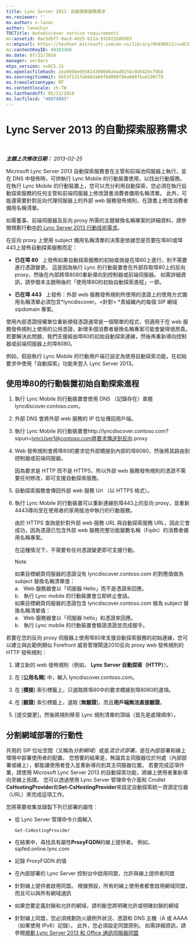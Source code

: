 ```yaml
---
title: Lync Server 2013：自動探索服務需求
ms.reviewer: ''
ms.author: v-lanac
author: lanachin
TOCTitle: Autodiscover service requirements
ms:assetid: 0ac5dbf7-9acd-4d25-b21a-932022b8b983
ms:mtpsurl: https://technet.microsoft.com/en-us/library/Hh690012(v=OCS.15)
ms:contentKeyID: 48183368
ms.date: 07/23/2014
manager: serdars
mtps_version: v=OCS.15
ms.openlocfilehash: 2ea9d9be05561d200696a5ad0256c0d5424cf9b8
ms.sourcegitcommit: bb53f131fabb03a66f0d000f8ba668fbad190778
ms.translationtype: MT
ms.contentlocale: zh-TW
ms.lasthandoff: 05/11/2019
ms.locfileid: "40974893"
---
```

<div data-xmlns="http://www.w3.org/1999/xhtml">

<div class="topic" data-xmlns="http://www.w3.org/1999/xhtml" data-msxsl="urn:schemas-microsoft-com:xslt" data-cs="http://msdn.microsoft.com/en-us/">

<div data-asp="http://msdn2.microsoft.com/asp">

# <a name="autodiscover-service-requirements-for-lync-server-2013"></a>Lync Server 2013 的自動探索服務需求

</div>

<div id="mainSection">

<div id="mainBody">

<span> </span>

_**主題上次修改日期：** 2013-02-25_

Microsoft Lync Server 2013 自動探索服務會在主管和前端池伺服器上執行，並在 DNS 中發佈時，可供執行 Lync Mobile 的行動裝置使用，以找出行動服務。 在執行 Lync Mobile 的行動裝置上，您可以充分利用自動探索，您必須在執行自動探索服務的任何主管和前端伺服器上修改證書消費者備用名稱清單。 此外，可能還需要針對反向代理伺服器上的外部 web 服務發佈規則，在證書上修改消費者備用名稱清單。

如需董事、前端伺服器及反向 proxy 所需的主題替換名稱專案的詳細資料，請參閱規劃行動[中的 Lync Server 2013 行動技術需求](lync-server-2013-technical-requirements-for-mobility.md)。

在反向 proxy 上使用 subject 備用名稱清單的決策是依據您是否要在埠80或埠443上發佈自動探索服務而定：

  - **已在埠 80**   上發佈如果自動探索服務的初始查詢是在埠80上進行，則不需要進行憑證變更。 這是因為執行 Lync 的行動裝置會在外部存取埠80上的反向 proxy，然後在內部將埠8080重新導向到控制器或前端伺服器。 如需詳細資訊，請參閱本主題稍後的「使用埠80的初始自動探索進程」一節。

  - **已在埠 443**   上發佈：外部 web 服務發佈規則所使用的憑證上的使用方式備用名稱清單必須包含*lyncdiscover。\<針對\> *貴組織內的每個 SIP 網域 sipdomain 專案。

使用內部憑證授權單位重新頒發憑證通常是一個簡單的程式，但適用于在 web 服務發佈規則上使用的公用憑證，新增多個消費者替換名稱專案可能會變得很昂貴。 若要解決此問題，我們支援經由埠80的初始自動探索連線，然後再重新導向控制器或前端伺服器上的埠8080。

例如，假設執行 Lync Mobile 的行動用戶端已設定為使用自動探索功能，在初始要求中使用「自動探索」功能來登入 Lync Server 2013。

<div>

## <a name="initial-autodiscover-process-for-mobile-devices-using-port-80"></a>使用埠80的行動裝置初始自動探索進程

1.  執行 Lync Mobile 的行動裝置會使用 DNS （記錄存在）查閱 lyncdiscover.contoso.com。

2.  外部 DNS 會將外部 web 服務的 IP 位址傳回用戶端。

3.  執行 Lync Mobile 的行動裝置會http://lyncdiscover.contoso.com?sipuri=lyncUser1@contoso.com將要求傳送到反向 proxy

4.  Web 發佈規則會將埠80的要求從外部橋接到內部的埠8080，然後將其路由到控制器或前端伺服器。
    
    因為要求是 HTTP 而不是 HTTPS，所以外部 web 服務發佈規則的憑證不需要任何修改，即可支援自動探索服務。

5.  自動探索服務會傳回外部 web 服務 Url （以 HTTPS 格式）。

6.  執行 Lync Mobile 的行動裝置可以重新連線到埠443上的反向 proxy，並重新4443導向至在使用者的家用版池中執行的行動服務。
    
    由於 HTTPS 查詢是針對外部 web 服務 URL 與自動探索服務 URL，因此它會成功，因為憑證已包含外部 web 服務完整功能變數名稱（Fqdn）的消費者備用名稱專案。
    
    在這種情況下，不需要有任何憑證變更即可支援行動。
    
    <div>
    

    > [!NOTE]  
    > 如果目標網頁伺服器的憑證沒有 lyncdiscover.contoso.com 的對應值做為 subject 替換名稱清單值：<BR>a.&nbsp;&nbsp;&nbsp;Web 服務器會以「伺服器 Hello」而不是憑證來回應。<BR>b.&nbsp;&nbsp;&nbsp;執行 Lync mobile 的行動裝置會立即終止會話。<BR>如果目標網頁伺服器的憑證包含 lyncdiscover.contoso.com 做為 subject 替換名稱清單值：<BR>a.&nbsp;&nbsp;&nbsp;Web 服務器會以「伺服器 hello」和憑證來回應。<BR>b.&nbsp;&nbsp;&nbsp;執行 Lync mobile 的行動裝置會驗證憑證並完成握手。

    
    </div>

若要在您的反向 proxy 伺服器上使用埠80來支援自動探索服務的初始連線，您可以建立與此範例類似 Forefront 威脅管理閘道2010反向 proxy web 發佈規則的 HTTP 發佈規則：

1.  建立新的 web 發佈規則（例如， **Lync Server 自動探索（HTTP）**）。

2.  在 [**公用名稱**] 中，輸入 lyncdiscover.contoso.com。

3.  在 [**橋接**] 索引標籤上，只選取將埠80中的要求橋接到埠8080的選項。

4.  在 [**驗證**] 索引標籤上，選取 [**無驗證**]，而且**用戶端無法直接驗證**。

5.  [提交變更]，然後將規則移至 Lync 規則清單的頂端（首先是處理順序）。

</div>

<div>

## <a name="mobility-for-the-split-domain-deployment"></a>分割網域部署的行動性

共用的 SIP 位址空間（又稱為*分割網域*）或是*混合式部署*，是在內部部署和線上環境中部署使用者的配置。 您想要的結果是，無論其主伺服器位於何處（內部部署或線上），都能讓使用者登入並重新導向到其主伺服器位置。 若要完成這項作業，請使用 Microsoft Lync Server 2013 的自動探索功能，將線上使用者重新導向至線上拓撲。 您可以透過使用 Lync Server 管理命令介面和 Cmdlet **CsHostingProvider**和**Set-CsHostingProvider**來設定自動探索統一資源定位器（URL）來完成這項工作。

您將需要收集並錄製下列已部署的屬性：

  - 從 Lync Server 管理命令介面輸入
    
        Get-CsHostingProvider

  - 在結果中，尋找具有屬性**ProxyFQDN**的線上提供者。 例如，sipfed.online.lync.com

  - 記錄 ProxyFQDN 的值

  - 在內部部署的 Lync Server 控制台中啟用同盟，允許與線上提供者同盟

  - 針對線上提供者啟用同盟。 根據預設，所有的線上使用者都會啟用網域同盟，而且可以與所有網域通訊

  - 如果您要定義封鎖和允許的網域，請判斷您將明確允許或明確封鎖的網域

  - 針對線上同盟，您必須規劃防火牆例外狀況、憑證和 DNS 主機（A 或 AAAA （如果使用 IPv6）記錄）。 此外，您必須設定同盟原則。 如需詳細資訊，請參閱[規劃 Lync Server 2013 和 Office 通訊伺服器同盟](lync-server-2013-planning-for-lync-server-and-office-communications-server-federation.md)

</div>

</div>

<span> </span>

</div>

</div>

</div>

